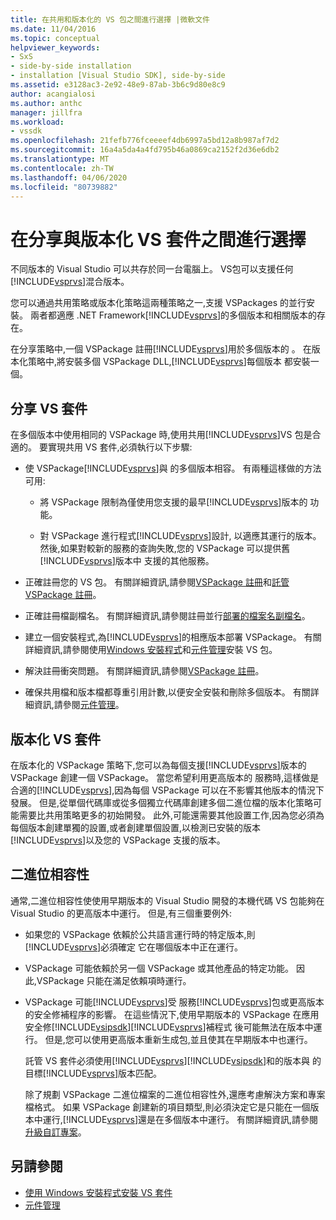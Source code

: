 ```yaml
---
title: 在共用和版本化的 VS 包之間進行選擇 |微軟文件
ms.date: 11/04/2016
ms.topic: conceptual
helpviewer_keywords:
- SxS
- side-by-side installation
- installation [Visual Studio SDK], side-by-side
ms.assetid: e3128ac3-2e92-48e9-87ab-3b6c9d80e8c9
author: acangialosi
ms.author: anthc
manager: jillfra
ms.workload:
- vssdk
ms.openlocfilehash: 21fefb776fceeeef4db6997a5bd12a8b987af7d2
ms.sourcegitcommit: 16a4a5da4a4fd795b46a0869ca2152f2d36e6db2
ms.translationtype: MT
ms.contentlocale: zh-TW
ms.lasthandoff: 04/06/2020
ms.locfileid: "80739882"
---
```

# <a name="choose-between-shared-and-versioned-vspackages"></a>在分享與版本化 VS 套件之間進行選擇
不同版本的 Visual Studio 可以共存於同一台電腦上。 VS包可以支援任何[!INCLUDE[vsprvs](../code-quality/includes/vsprvs_md.md)]混合版本。

 您可以通過共用策略或版本化策略這兩種策略之一,支援 VSPackages 的並行安裝。 兩者都適應 .NET Framework[!INCLUDE[vsprvs](../code-quality/includes/vsprvs_md.md)]的多個版本和相關版本的存在。

 在分享策略中,一個 VSPackage 註冊[!INCLUDE[vsprvs](../code-quality/includes/vsprvs_md.md)]用於多個版本的 。 在版本化策略中,將安裝多個 VSPackage DLL,[!INCLUDE[vsprvs](../code-quality/includes/vsprvs_md.md)]每個版本 都安裝一個。

## <a name="shared-vspackages"></a>分享 VS 套件
 在多個版本中使用相同的 VSPackage 時,使用共用[!INCLUDE[vsprvs](../code-quality/includes/vsprvs_md.md)]VS 包是合適的。 要實現共用 VS 套件,必須執行以下步驟:

- 使 VSPackage[!INCLUDE[vsprvs](../code-quality/includes/vsprvs_md.md)]與 的多個版本相容。 有兩種這樣做的方法可用:

  - 將 VSPackage 限制為僅使用您支援的最早[!INCLUDE[vsprvs](../code-quality/includes/vsprvs_md.md)]版本的 功能。

  - 對 VSPackage 進行程式[!INCLUDE[vsprvs](../code-quality/includes/vsprvs_md.md)]設計, 以適應其運行的版本。 然後,如果對較新的服務的查詢失敗,您的 VSPackage 可以提供舊[!INCLUDE[vsprvs](../code-quality/includes/vsprvs_md.md)]版本中 支援的其他服務。

- 正確註冊您的 VS 包。 有關詳細資訊,請參閱[VSPackage 註冊](../extensibility/internals/vspackage-registration.md)和[託管 VSPackage 註冊](https://msdn.microsoft.com/library/f69e0ea3-6a92-4639-8ca9-4c9c210e58a1)。

- 正確註冊檔副檔名。 有關詳細資訊,請參閱註冊並行[部署的檔案名副檔名](../extensibility/registering-file-name-extensions-for-side-by-side-deployments.md)。

- 建立一個安裝程式,為[!INCLUDE[vsprvs](../code-quality/includes/vsprvs_md.md)]的相應版本部署 VSPackage。 有關詳細資訊,請參閱使用[Windows 安裝程式](../extensibility/internals/installing-vspackages-with-windows-installer.md)和[元件管理](../extensibility/internals/component-management.md)安裝 VS 包。

- 解決註冊衝突問題。 有關詳細資訊,請參閱[VSPackage 註冊](../extensibility/internals/vspackage-registration.md)。

- 確保共用檔和版本檔都尊重引用計數,以便安全安裝和刪除多個版本。 有關詳細資訊,請參閱[元件管理](../extensibility/internals/component-management.md)。

## <a name="versioned-vspackages"></a>版本化 VS 套件
 在版本化的 VSPackage 策略下,您可以為每個支援[!INCLUDE[vsprvs](../code-quality/includes/vsprvs_md.md)]版本的 VSPackage 創建一個 VSPackage。 當您希望利用更高版本的 服務時,這樣做是合適的[!INCLUDE[vsprvs](../code-quality/includes/vsprvs_md.md)],因為每個 VSPackage 可以在不影響其他版本的情況下發展。 但是,從單個代碼庫或從多個獨立代碼庫創建多個二進位檔的版本化策略可能需要比共用策略更多的初始開發。 此外,可能還需要其他設置工作,因為您必須為每個版本創建單獨的設置,或者創建單個設置,以檢測已安裝的版本[!INCLUDE[vsprvs](../code-quality/includes/vsprvs_md.md)]以及您的 VSPackage 支援的版本。

## <a name="binary-compatibility"></a>二進位相容性
 通常,二進位相容性使使用早期版本的 Visual Studio 開發的本機代碼 VS 包能夠在 Visual Studio 的更高版本中運行。 但是,有三個重要例外:

- 如果您的 VSPackage 依賴於公共語言運行時的特定版本,則[!INCLUDE[vsprvs](../code-quality/includes/vsprvs_md.md)]必須確定 它在哪個版本中正在運行。

- VSPackage 可能依賴於另一個 VSPackage 或其他產品的特定功能。 因此,VSPackage 只能在滿足依賴項時運行。

- VSPackage 可能[!INCLUDE[vsprvs](../code-quality/includes/vsprvs_md.md)]受 服務[!INCLUDE[vsprvs](../code-quality/includes/vsprvs_md.md)]包或更高版本的安全修補程序的影響。 在這些情況下,使用早期版本的 VSPackage 在應用安全修[!INCLUDE[vsipsdk](../extensibility/includes/vsipsdk_md.md)][!INCLUDE[vsprvs](../code-quality/includes/vsprvs_md.md)]補程式 後可能無法在版本中運行。 但是,您可以使用更高版本重新生成包,並且使其在早期版本中也運行。

  託管 VS 套件必須使用[!INCLUDE[vsprvs](../code-quality/includes/vsprvs_md.md)][!INCLUDE[vsipsdk](../extensibility/includes/vsipsdk_md.md)]和的版本與 的目標[!INCLUDE[vsprvs](../code-quality/includes/vsprvs_md.md)]版本匹配。

  除了規劃 VSPackage 二進位檔案的二進位相容性外,還應考慮解決方案和專案檔格式。 如果 VSPackage 創建新的項目類型,則必須決定它是只能在一個版本中運行,[!INCLUDE[vsprvs](../code-quality/includes/vsprvs_md.md)]還是在多個版本中運行。 有關詳細資訊,請參閱[升級自訂專案](../extensibility/internals/upgrading-projects.md#upgrading-custom-projects)。

## <a name="see-also"></a>另請參閱
- [使用 Windows 安裝程式安裝 VS 套件](../extensibility/internals/installing-vspackages-with-windows-installer.md)
- [元件管理](../extensibility/internals/component-management.md)
